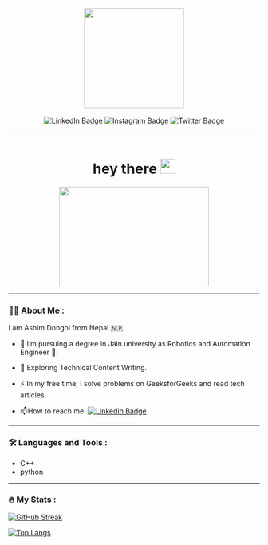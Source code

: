 <div id="header" align="center">
  <img src="https://media.giphy.com/media/JCPMBYYdzSpvMEjfbm/giphy.gif" width="200"/>
</div>
<br>
<div id="badges"  align="center">
  <a href="www.linkedin.com/in/ashimdongol">
    <img src="https://img.shields.io/badge/LinkedIn-blue?style=for-the-badge&logo=linkedin&logoColor=white" alt="LinkedIn Badge"/>
  </a>
  <a href="yhttps://www.instagram.com/iam_ashimdongol/">
    <img src="https://img.shields.io/badge/Instagram-grey?logo=instagram&logoColor=white&style=for-the-badge" alt="Instagram Badge"/>
  </a>
  <a href="https://twitter.com/AshimDongol2">
    <img src="https://img.shields.io/badge/Twitter-blue?style=for-the-badge&logo=twitter&logoColor=white" alt="Twitter Badge"/>
  </a>
  <br>
  <hr>
  <img src="https://komarev.com/ghpvc/?username=AshimD1&style=flat-square&color=blue" alt="" />
  <h1>
  hey there
  <img src="https://media.giphy.com/media/hvRJCLFzcasrR4ia7z/giphy.gif" width="30px"/>
</h1>
</div>
<div align="center">
  <img src="https://media.giphy.com/media/0RbZFzKFP5KbT5P2SH/giphy.gif" width="300" height="200"/>
</div>

---

### :man_technologist: About Me :
I am Ashim Dongol from Nepal :nepal:

- :telescope: I’m pursuing a degree in Jain university as Robotics and Automation Engineer :robot:.

- :seedling: Exploring Technical Content Writing.

- :zap: In my free time, I solve problems on GeeksforGeeks and read tech articles.

- :mailbox:How to reach me:  [![Linkedin Badge](https://img.shields.io/badge/-Ashim-blue?style=flat&logo=Linkedin&logoColor=white)](www.linkedin.com/in/ashimdongol)

---
### :hammer_and_wrench: Languages and Tools :

- C++
- python

---

### :fire: My Stats :

[![GitHub Streak](http://github-readme-streak-stats.herokuapp.com?user=AshimD1&theme=dark&background=000000)](https://git.io/streak-stats)

[![Top Langs](https://github-readme-stats.vercel.app/api/top-langs/?username=AshimD1&layout=compact&theme=vision-friendly-dark)](https://github.com/anuraghazra/github-readme-stats)
